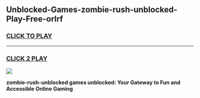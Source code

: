 
## Unblocked-Games-zombie-rush-unblocked-Play-Free-orlrf
<h3>
<a href="https://premium76.site?title=zombie-rush-unblocked&ref=10A">CLICK TO PLAY</a></h3>
<hr>

<h3>
<a href="https://premium76.site?title=zombie-rush-unblocked&ref=10A">CLICK 2 PLAY</a>
  
</h3>

<a href="https://premium76.site?title=zombie-rush-unblocked&ref=10A"><img src="https://clearcache.store/games.png"></a>


**zombie-rush-unblocked games unblocked: Your Gateway to Fun and Accessible Online Gaming**
